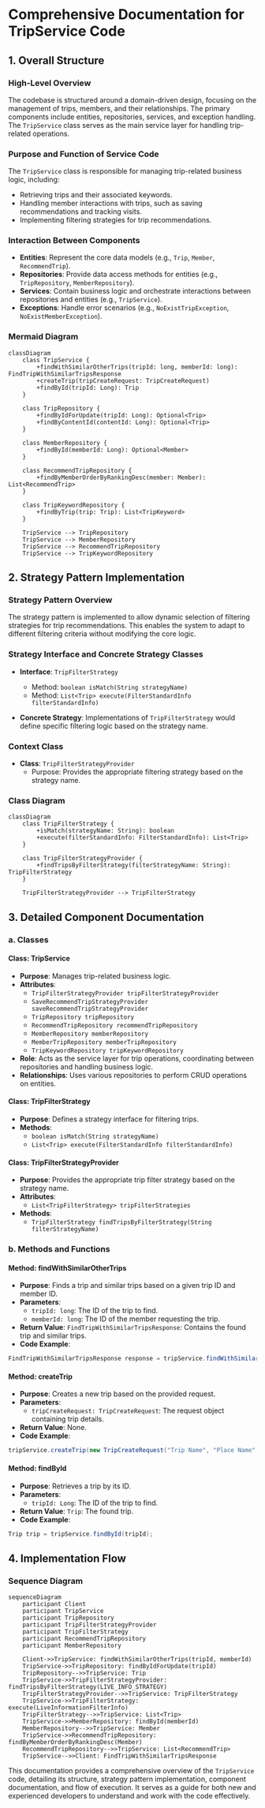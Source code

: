 # Comprehensive Documentation for TripService Code

## 1. Overall Structure

### High-Level Overview
The codebase is structured around a domain-driven design, focusing on the management of trips, members, and their relationships. The primary components include entities, repositories, services, and exception handling. The `TripService` class serves as the main service layer for handling trip-related operations.

### Purpose and Function of Service Code
The `TripService` class is responsible for managing trip-related business logic, including:
- Retrieving trips and their associated keywords.
- Handling member interactions with trips, such as saving recommendations and tracking visits.
- Implementing filtering strategies for trip recommendations.

### Interaction Between Components
- **Entities**: Represent the core data models (e.g., `Trip`, `Member`, `RecommendTrip`).
- **Repositories**: Provide data access methods for entities (e.g., `TripRepository`, `MemberRepository`).
- **Services**: Contain business logic and orchestrate interactions between repositories and entities (e.g., `TripService`).
- **Exceptions**: Handle error scenarios (e.g., `NoExistTripException`, `NoExistMemberException`).

### Mermaid Diagram
```mermaid
classDiagram
    class TripService {
        +findWithSimilarOtherTrips(tripId: long, memberId: long): FindTripWithSimilarTripsResponse
        +createTrip(tripCreateRequest: TripCreateRequest)
        +findById(tripId: Long): Trip
    }

    class TripRepository {
        +findByIdForUpdate(tripId: Long): Optional<Trip>
        +findByContentId(contentId: Long): Optional<Trip>
    }

    class MemberRepository {
        +findById(memberId: Long): Optional<Member>
    }

    class RecommendTripRepository {
        +findByMemberOrderByRankingDesc(member: Member): List<RecommendTrip>
    }

    class TripKeywordRepository {
        +findByTrip(trip: Trip): List<TripKeyword>
    }

    TripService --> TripRepository
    TripService --> MemberRepository
    TripService --> RecommendTripRepository
    TripService --> TripKeywordRepository
```

## 2. Strategy Pattern Implementation

### Strategy Pattern Overview
The strategy pattern is implemented to allow dynamic selection of filtering strategies for trip recommendations. This enables the system to adapt to different filtering criteria without modifying the core logic.

### Strategy Interface and Concrete Strategy Classes
- **Interface**: `TripFilterStrategy`
  - Method: `boolean isMatch(String strategyName)`
  - Method: `List<Trip> execute(FilterStandardInfo filterStandardInfo)`

- **Concrete Strategy**: Implementations of `TripFilterStrategy` would define specific filtering logic based on the strategy name.

### Context Class
- **Class**: `TripFilterStrategyProvider`
  - Purpose: Provides the appropriate filtering strategy based on the strategy name.

### Class Diagram
```mermaid
classDiagram
    class TripFilterStrategy {
        +isMatch(strategyName: String): boolean
        +execute(filterStandardInfo: FilterStandardInfo): List<Trip>
    }

    class TripFilterStrategyProvider {
        +findTripsByFilterStrategy(filterStrategyName: String): TripFilterStrategy
    }

    TripFilterStrategyProvider --> TripFilterStrategy
```

## 3. Detailed Component Documentation

### a. Classes

#### Class: TripService
- **Purpose**: Manages trip-related business logic.
- **Attributes**:
  - `TripFilterStrategyProvider tripFilterStrategyProvider`
  - `SaveRecommendTripStrategyProvider saveRecommendTripStrategyProvider`
  - `TripRepository tripRepository`
  - `RecommendTripRepository recommendTripRepository`
  - `MemberRepository memberRepository`
  - `MemberTripRepository memberTripRepository`
  - `TripKeywordRepository tripKeywordRepository`
- **Role**: Acts as the service layer for trip operations, coordinating between repositories and handling business logic.
- **Relationships**: Uses various repositories to perform CRUD operations on entities.

#### Class: TripFilterStrategy
- **Purpose**: Defines a strategy interface for filtering trips.
- **Methods**:
  - `boolean isMatch(String strategyName)`
  - `List<Trip> execute(FilterStandardInfo filterStandardInfo)`

#### Class: TripFilterStrategyProvider
- **Purpose**: Provides the appropriate trip filter strategy based on the strategy name.
- **Attributes**:
  - `List<TripFilterStrategy> tripFilterStrategies`
- **Methods**:
  - `TripFilterStrategy findTripsByFilterStrategy(String filterStrategyName)`

### b. Methods and Functions

#### Method: findWithSimilarOtherTrips
- **Purpose**: Finds a trip and similar trips based on a given trip ID and member ID.
- **Parameters**:
  - `tripId: long`: The ID of the trip to find.
  - `memberId: long`: The ID of the member requesting the trip.
- **Return Value**: `FindTripWithSimilarTripsResponse`: Contains the found trip and similar trips.
- **Code Example**:
```java
FindTripWithSimilarTripsResponse response = tripService.findWithSimilarOtherTrips(tripId, memberId);
```

#### Method: createTrip
- **Purpose**: Creates a new trip based on the provided request.
- **Parameters**:
  - `tripCreateRequest: TripCreateRequest`: The request object containing trip details.
- **Return Value**: None.
- **Code Example**:
```java
tripService.createTrip(new TripCreateRequest("Trip Name", "Place Name", 1L, "Description", "Image URL"));
```

#### Method: findById
- **Purpose**: Retrieves a trip by its ID.
- **Parameters**:
  - `tripId: Long`: The ID of the trip to find.
- **Return Value**: `Trip`: The found trip.
- **Code Example**:
```java
Trip trip = tripService.findById(tripId);
```

## 4. Implementation Flow

### Sequence Diagram
```mermaid
sequenceDiagram
    participant Client
    participant TripService
    participant TripRepository
    participant TripFilterStrategyProvider
    participant TripFilterStrategy
    participant RecommendTripRepository
    participant MemberRepository

    Client->>TripService: findWithSimilarOtherTrips(tripId, memberId)
    TripService->>TripRepository: findByIdForUpdate(tripId)
    TripRepository-->>TripService: Trip
    TripService->>TripFilterStrategyProvider: findTripsByFilterStrategy(LIVE_INFO_STRATEGY)
    TripFilterStrategyProvider-->>TripService: TripFilterStrategy
    TripService->>TripFilterStrategy: execute(LiveInformationFilterInfo)
    TripFilterStrategy-->>TripService: List<Trip>
    TripService->>MemberRepository: findById(memberId)
    MemberRepository-->>TripService: Member
    TripService->>RecommendTripRepository: findByMemberOrderByRankingDesc(Member)
    RecommendTripRepository-->>TripService: List<RecommendTrip>
    TripService-->>Client: FindTripWithSimilarTripsResponse
```

This documentation provides a comprehensive overview of the `TripService` code, detailing its structure, strategy pattern implementation, component documentation, and flow of execution. It serves as a guide for both new and experienced developers to understand and work with the code effectively.
